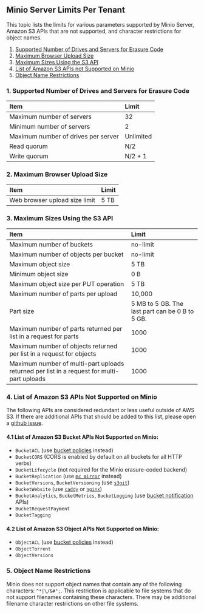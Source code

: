 ## Minio Server Limits Per Tenant

This topic lists the limits for various parameters supported by Minio Server, Amazon S3 APIs that are not supported, and character restrictions for object names.

1. [Supported Number of Drives and Servers for Erasure Code](#erasurecode) 
2. [Maximum Browser Upload Size](#browseraccess) 
3. [Maximum Sizes Using the S3 API](#s3apilimits) 
4. [List of Amazon S3 APIs not Supported on Minio](#apisnotsupported) 
5. [Object Name Restrictions](#objnamerestrictions)

### 1. <a name="erasurecode"></a>Supported Number of Drives and Servers for Erasure Code

|**Item**|**Limit**|
|:---|:---|
|Maximum number of servers| 32|
|Minimum number of servers| 2|
|Maximum number of drives per server| Unlimited|
|Read quorum| N/2|
|Write quorum| N/2 + 1|

### 2. <a name="browseraccess"></a>Maximum Browser Upload Size 

|**Item**|**Limit**|
|:---|:---|
|Web browser upload size limit| 5 TB|

### 3. <a name="s3apilimits"></a>Maximum Sizes Using the S3 API

|**Item**|**Limit**|
|:---|:---|
|Maximum number of buckets| no-limit|
|Maximum number of objects per bucket| no-limit|
|Maximum object size| 5 TB|
|Minimum object size| 0 B|
|Maximum object size per PUT operation| 5 TB|
|Maximum number of parts per upload| 	10,000|
|Part size|5 MB to 5 GB. The last part can be 0 B to 5 GB.|
|Maximum number of parts returned per list in a request for parts| 1000|
|Maximum number of objects returned per list in a request for objects| 1000|
|Maximum number of multi-part uploads returned per list in a request for multi-part uploads| 1000|

### 4. <a name="apisnotsupported"></a>List of Amazon S3 APIs Not Supported on Minio
The following APIs are considered redundant or less useful outside of AWS S3. If there are additional APIs that should be added to this list, please open a [github issue](https://github.com/minio/minio/issues).

#### 4.1 List of Amazon S3 Bucket APIs Not Supported on Minio:

- `BucketACL` (use [bucket policies](https://docs.minio.io/docs/minio-client-complete-guide#policy) instead)
- `BucketCORS` (CORS is enabled by default on all buckets for all HTTP verbs)
- `BucketLifecycle` (not required for the Minio erasure-coded backend)
- `BucketReplication` (use [`mc mirror`](https://docs.minio.io/docs/minio-client-complete-guide#mirror) instead)
- `BucketVersions`, `BucketVersioning` (use [`s3git`](https://github.com/s3git/s3git))
- `BucketWebsite` (use [`caddy`](https://github.com/mholt/caddy) or [`nginx`](https://www.nginx.com/resources/wiki/))
- `BucketAnalytics`, `BucketMetrics`, `BucketLogging` (use [bucket notification](https://docs.minio.io/docs/minio-client-complete-guide#events) APIs)
- `BucketRequestPayment`
- `BucketTagging`

#### 4.2 List of Amazon S3 Object APIs Not Supported on Minio:

- `ObjectACL` (use [bucket policies](https://docs.minio.io/docs/minio-client-complete-guide#policy) instead)
- `ObjectTorrent`
- `ObjectVersions`

### 5. <a name="objnamerestrictions"></a>Object Name Restrictions
Minio does not support object names that contain any of the following characters: `^*|\/&#";`. This restriction is applicable to file systems that do not support filenames containing these characters. There may be additional filename character restrictions on other file systems.
